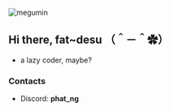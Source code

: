 ![megumin](https://imgur.com/DoKyZJ0)
## Hi there, fat~desu （＾－＾✿）
- a lazy coder, maybe?

### Contacts
- Discord: **phat_ng**
